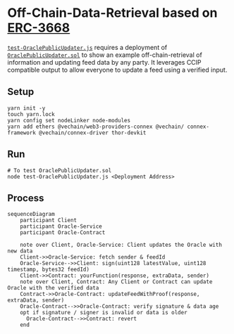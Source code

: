 # Off-Chain-Data-Retrieval based on [ERC-3668](https://eips.ethereum.org/EIPS/eip-3668)

[`test-OraclePublicUpdater.js`](./test-OraclePublicUpdater.js) requires a deployment of [`OraclePublicUpdater.sol`](./contracts/OraclePublicUpdater.sol) to show an example off-chain-retrieval of information and updating feed data by any party. It leverages CCIP compatible output to allow everyone to update a feed using a verified input.


## Setup

```shell
yarn init -y
touch yarn.lock
yarn config set nodeLinker node-modules
yarn add ethers @vechain/web3-providers-connex @vechain/ connex-framework @vechain/connex-driver thor-devkit
```


## Run

```shell
# To test OraclePublicUpdater.sol
node test-OraclePublicUpdater.js <Deployment Address>
```


## Process

```mermaid
sequenceDiagram
    participant Client
    participant Oracle-Service
    participant Oracle-Contract

    note over Client, Oracle-Service: Client updates the Oracle with new data
    Client->>Oracle-Service: fetch sender & feedId
    Oracle-Service-->>Client: sign(uint128 latestValue, uint128 timestamp, bytes32 feedId)
    Client->>Contract: yourFunction(response, extraData, sender)
    note over Client, Contract: Any Client or Contract can update Oracle with the verified data
    Contract->>Oracle-Contract: updateFeedWithProof(response, extraData, sender)
    Oracle-Contract-->>Oracle-Contract: verify signature & data age
    opt if signature / signer is invalid or data is older
      Oracle-Contract-->>Contract: revert
    end
```